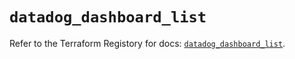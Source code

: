 # `datadog_dashboard_list`

Refer to the Terraform Registory for docs: [`datadog_dashboard_list`](https://registry.terraform.io/providers/datadog/datadog/3.27.0/docs/resources/dashboard_list).
